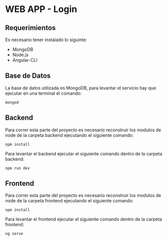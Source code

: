 # WEB APP - Login

## Requerimientos

Es necesario tener instalado lo siguinte:

- MongoDB
- Node.js
- Angular-CLI

## Base de Datos
La base de datos utilizada es MongoDB, para levantar el servicio hay que ejecutar en una terminal el comando:

````
mongod
````

## Backend
Para correr esta parte del proyecto es necesario reconstruir los modulos de node de la carpeta backend ejecutando el siguiente comando:

````
npm install
````

Para levantar el backend ejecutar el siguiente comando dentro de la carpeta backend:

````
npm run dev
````

## Frontend

Para correr esta parte del proyecto es necesario reconstruir los modulos de node de la carpeta frontend ejecutando el siguiente comando:

````
npm install
````
Para levantar el frontend ejecutar el siguiente comando dentro de la carpeta frontend:

````
ng serve
````

